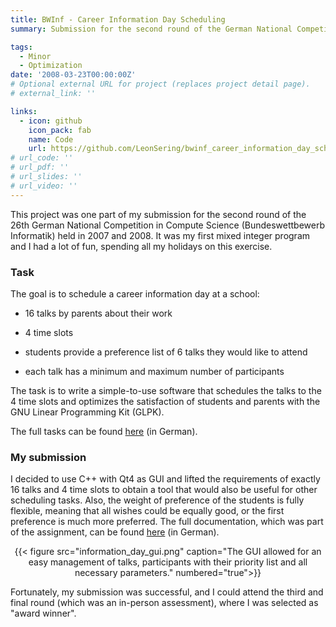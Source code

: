 ```yaml
---
title: BWInf - Career Information Day Scheduling
summary: Submission for the second round of the German National Competition in Computer Science in 2007/2008.

tags:
  - Minor
  - Optimization
date: '2008-03-23T00:00:00Z'
# Optional external URL for project (replaces project detail page).
# external_link: ''

links:
  - icon: github
    icon_pack: fab
    name: Code
    url: https://github.com/LeonSering/bwinf_career_information_day_scheduling
# url_code: ''
# url_pdf: ''
# url_slides: ''
# url_video: ''
---
```

This project was one part of my submission for the second round of the 26th German National Competition in
Compute Science (Bundeswettbewerb Informatik) held in 2007 and 2008. It was my first mixed integer program
and I had a lot of fun, spending all my holidays on this exercise.

### Task

The goal is to schedule a career information day at a school:

- 16 talks by parents about their work

- 4 time slots

- students provide a preference list of 6 talks they would like to attend

- each talk has a minimum and maximum number of participants

The task is to write a simple-to-use software that schedules the talks to the 4 time slots and optimizes the
satisfaction of students and parents with the GNU Linear Programming Kit (GLPK).

The full tasks can be found [here](Aufgabenstellung.pdf) (in German).

### My submission

I decided to use C++ with Qt4 as GUI and lifted the requirements of exactly 16 talks and 4 time slots to obtain a tool that would also
be useful for other scheduling tasks. Also, the weight of preference of the students is fully flexible, meaning that all wishes could
be equally good, or the first preference is much more preferred. The full documentation, which was part of the assignment, can be
found [here](Dokumentation_Informationstag.pdf) (in German).

<center>{{< figure src="information_day_gui.png" caption="The GUI allowed for an easy management of talks, participants with their priority list and all necessary parameters." numbered="true">}}</center>


Fortunately, my submission was successful, and I could attend the third and final round (which was an in-person
assessment), where I was selected as "award winner".
